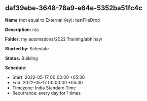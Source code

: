 ## daf39ebe-3648-78a9-e64e-5352ba51fc4c

**Name** (not equal to External Key)**:** testFileDrop

**Description:** n/a

**Folder:** my automations/2022 Training/abhinay/

**Started by:** Schedule

**Status:** Building

**Schedule:**

* Start: 2022-05-17 00:00:00 +05:30
* End: 2022-05-17 00:00:00 +05:30
* Timezone:  India Standard Time
* Recurrance: every  day for 1 times

